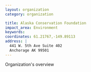 ```yaml
---
layout: organization
category: organization

title: Alaska Conservation Foundation
impact_area: Environment
keywords: 
coordinates: 61.21767,-149.89113
address: |
  441 W. 5th Ave Suite 402
  Anchorage AK 99501
---
```

Organization's overview
